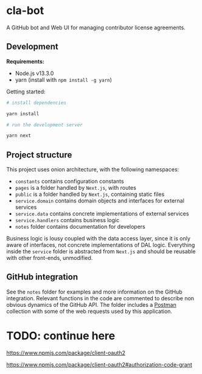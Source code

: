 # cla-bot
A GitHub bot and Web UI for managing contributor license agreements.

## Development

**Requirements:**
* Node.js v13.3.0
* yarn (install with `npm install -g yarn`)

Getting started:

```bash
# install dependencies

yarn install

# run the development server

yarn next
```

## Project structure
This project uses onion architecture, with the following namespaces:

* `constants` contains configuration constants
* `pages` is a folder handled by `Next.js`, with routes
* `public` is a folder handled by `Next.js`, containing static files
* `service.domain` contains domain objects and interfaces for external services
* `service.data` contains concrete implementations of external services
* `service.handlers` contains business logic
* `notes` folder contains documentation for developers

Business logic is lousy coupled with the data access layer, since it is only aware of interfaces, not concrete implementations of DAL logic. Everything inside the `service` folder is abstracted from `Next.js` and should be reusable with other front-ends, unmodified.

## GitHub integration
See the `notes` folder for examples and more information on the GitHub integration. Relevant functions in the code are commented to describe non obvious dynamics of the GitHub API. The folder includes a [Postman](https://www.postman.com) collection with some of the web requests used by this application.

# TODO: continue here
https://www.npmjs.com/package/client-oauth2

https://www.npmjs.com/package/client-oauth2#authorization-code-grant
